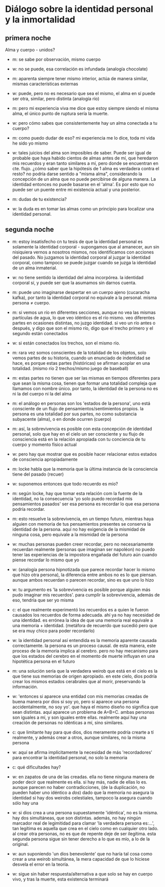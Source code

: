 # Diálogo sobre la identidad personal y la inmortalidad

## primera noche

Alma y cuerpo - unidos?

- m: se sabe por observación, mismo cuerpo
- w: no se puede, esa correlación es infundada (analogía chocolate)

- m: aparenta siempre tener mismo interior, actúa de manera similar, mismas características externas 
- w: puede, pero no es necesario que sea el mismo, el alma en sí puede ser otra, similar, pero distinta (analogía río)

- m: pero mi experiencia viva me dice que estoy siempre siendo el misma alma, el único punto de ruptura sería la muerte.
- w: pero cómo sabes que consistentemente hay un alma conectada a tu cuerpo?
- m: como puedo dudar de eso? mi experiencia me lo dice, toda mi vida he sido yo mismo
- w: tales juicios del alma son imposibles de saber. Puede ser igual de probable que haya habido cientos de almas antes de mí, que heredaron mis recuerdos y eran tanto similares a mí, pero donde se encuentran en cte. flujo. ¿cómo saber que la hipótesis de 1 alma es verdadera contra el resto? no podría darse sentido a "misma alma", considerando la concepción de un alma que no puede percibirse de alguna manera. La identidad entonces no puede basarse en el 'alma'. Es por esto que no puede ser un puente entre mi existencia actual y una posterior.

- m: dudas de tu existencia?
- w: la duda es en tomar las almas como un principio para localizar una identidad personal.

## segunda noche

- m: estoy insatisfecho cn tu tesis de que la identidad personal es solamente la identidad corporal - supongamos que al amanecer, aun sin nisiquiera vernos a nosotros mismos, nos identificamos con acciones del pasado. No juzgamos la identidad corporal al juzgar la identidad corporal, como tampoco se puede juzgar cuando se juzga la identidad de un alma inmaterial.
- w: no tiene sentido la identidad del alma incorpórea. la identidad corporal sí, y puede ser que la asumamos sin darnos cuenta.
- m: puede uno imaginarse despertar en un cuerpo ajeno (cucaracha kafka), por tanto la identidad corporal no equivale a la personal. misma persona ≠ cuerpo. 
- m: si vemos un río en diferentes secciones, aunque no vea las mismas partículas de agua, lo que veo idéntico es el río mismo. veo diferentes partes en ocasiones distintas, no juzgo identidad. si veo un río antes o después, y digo que son el mismo río, digo que el trecho primero y el segundo están conectados
- w: si están conectados los trechos, son el mismo río.
- m: rara vez somos conscientes de la totalidad de los objetos, solo vemos partes de su historia, cuando un enunciado de indentidad se hace, es porque estas partes (históricas) se afirman acoplar en una totalidad. (mismo río 2 trechos/mismo juego de baseball)
- m: estas partes no tienen que ser las mismas en tiempos diferentes para que sean la misma cosa, tienen que formar una totalidad compleja que llamamos con nombre único. por tanto, la identidad de la persona no es ni la del cuerpo ni la del alma
- m: el análogo en personas son los 'estados de la persona', uno está consciente de un flujo de pensamientos/sentimientos propios. la persona es una totalidad por sus partes, no como substancia subyacente (alma), o en donde ocurren (cuerpo)

- m: así, la sobrevivencia es posible con esta concepción de identidad personal, solo que hay en el cielo un ser consciente y su flujo de consciencia está en la relación apropiada con tu conciencia de tu cuerpo y momento físico actual
- w: pero hay que mostrar que es posible hacer relacionar estos estados de consciencia apropiadamente
- m: locke habla que la memoria que la última instancia de la consciencia tiene del pasado (recuer)
- w: suponemos entonces que todo recuerdo es mío?
- m: según locke, hay que tomar esta relación com la fuente de la identidad, no la consecuencia 'yo solo puedo recordad mis pensamientos pasados' ser esa persona es recordar lo que esa persona podría recordar. 
- m: esto resuelve la sobrevivencia, en un tiempo futuro, mientras haya alguien con memoria de tus pensamientos presentes se conserva la identidad de la persona. aquí no hay exigencia de la mismidad de ninguna cosa, pero equivale a la mismidad de la persona

- w: muchas personas pueden creer recordar, pero no necesariamente recuerdan realmente (personas que imaginan ser napoléon) no puedo tener las experiencias de la impostora engañada del futuro aún cuando piense recordar lo mismo que yo

- w: (analogía persona hipnotizada que parece recordar hacer lo mismo que hizo otra persona), la diferencia entre ambos no es lo que piensan. aunque ambos recuerdan o parecen recordar, sino es que uno lo hizo

- w: tu argumento es 'la sobrevivencia es posible porque alguien más pudo imaginar mis recuerdos'. para cumplir la sobrevivencia, además de eso, tendría que ser yo misma

- c: el que realmente experimentó los recuerdos es a quien le fueron causados los recuerdos de forma adecuada. ahí ya no hay necesidad de una identidad. es errónea la idea de que una memoria real equivale a una memoria + identidad. (metáfora de recuerdo que sucedió pero que se era muy chico para poder recordarlo)

- w: la identidad personal así entendida es la memoria aparente causada correctamente. la persona es un proceso causal. de esta manera, este proceso de la memoria implica al cerebro. pero no hay mecanismo para que los estados del cerebro en el momento de muerte influyan en una hipotética persona en el futuro

- m: una solución sería que la verdadera weirob que está en el cielo es la que tiene sus memorias de origen apropiado. en este cielo, dios podría crear los mismos estados cerabrales que al morir, preservando la información.

- w: 'entonces si aparece una entidad con mis memorias creadas de buena manera por dios si soy yo, pero si aparece una persona accidentalmente, no soy yo'. que haya el mismo diseño no significa que sean distintas. aquí aparece un problema de A=B=C. ambas personas son iguales a mí, y son iguales entre ellas. realmente aquí hay una creación de personas no idénticas a mí, sino similares. 

- c: que limitante hay para que dios, dios meramente podría crearte a tí realmente, y además crear a otros, aunque similares, no la misma persona

- w: aquí se afirma implícitamente la necesidad de más 'recordadores' para encontrar la identidad personal, no solo la memoria
- c: qué dificultades hay?
- w: en zapatos de una de las creadas. ella no tiene ninguna manera de poder decir que realmente es ella. si hay más, nadie de ellas lo es. aunque parecen no haber contradicciones, (de la duplicación, no pueden haber uno idéntico a _dos_) dado que la memoria no asegura la identidad si hay dos weirobs celestiales, tampoco la asegura cuando sólo hay una

- w: si dios crea a una persona supuestamente 'idéntica', no es la misma. hay dos simultáneas, que son distintas. además, no hay ningún marcador real de legimitidad para clamar 'la verdadera persona es:...', tan legítima es aquella que crea en el cielo como en cualquier otro lado. al crear otra personas, no es que de repente deje de ser ilegítima. esta segunda persona sigue sin tener derecho a lo que es mío, a lo de la original.
- w: aun suponiendo 'un dios benevolente' que no haría tal cosa como crear a una weirob simultánea, la mera capacidad de que lo hiciese desvela el error en la teoría.

- w: sigue sin haber respuesta/alternativa a que solo se hay en cuerpo vivo, y tras la muerte, esta existencia terminará
